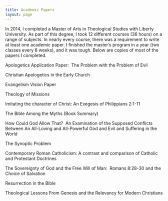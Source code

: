 ```yaml
---
title: Academic Papers
layout: page
---
```


In 2014, I completed a Master of Arts in Theological Studies with Liberty University. As part of this degree, I took 12 different courses (36 hours) on a range of subjects.  In nearly every course, there was a requirement to write at least one academic paper.  I finished the master’s program in a year (two classes every 8 weeks), and it was tough.  Below are copies of most of the papers I completed.

Apologetics Application Paper:  The Problem with the Problem of Evil

Christian Apologetics in the Early Church

Evangelism Vision Paper

Theology of Missions

Imitating the character of Christ: An Exegesis of Philippians 2:1-11

The Bible Among the Myths (Book Summary)

How Could God Allow That?  An Examination of the Supposed Conflicts Between An All-Loving and All-Powerful God and Evil and Suffering in the World

The Synoptic Problem

Contemporary Roman Catholicism: A contrast and comparison of Catholic and Protestant Doctrines

The Sovereignty of God and the Free Will of Man:  Romans 8:28-30 and the Choice of Salvation

Resurrection in the Bible

Theological Lessons From Genesis and the Relevancy for Modern Christians

